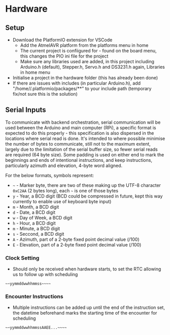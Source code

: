 # Hardware

## Setup

- Download the PlatformIO extension for VSCode
  - Add the AtmelAVR platform from the platforms menu in home
  - The current project is confiigured for - found on the board menu, this changes the PIO ini file for the project
  - Make sure any libraries used are added, in this project including Arduino.h (default), Stepper.h, Servo.h and DS3231.h again, Libraries in home menu
- Initialise a project in the hardware folder (this has already been done)
- If there are issues with includes (in particular Arduino.h), add 
  "/home/<username>/.platformio/packages/**" to your include path 
  (temporary fix/not sure this is the solution)


## Serial Inputs

To communicate with backend orchestration, serial communication will be used between the Arduino and main computer (RPi), a specific format is expected to do this properly - this specification is also dispersed in the locations where serial read is done. It's intended to where possible minimise the number of bytes to communicate, still not to the maximum extent, largely due to the limitation of the serial buffer size, so fewer serial reads are required (64 byte size). Some padding is used on either end to mark the beginnings and ends of intentional instructions, and keep instructions, particularly azimuth and elevation, 4-byte word aligned.

For the below formats, symbols represent:
- `~` - Marker byte, there are two of these making up the UTF-8 character `0xC2AA` (2 bytes long), each `~` is one of those bytes
- `y` - Year, a BCD digit (BCD could be compressed in future, kept this way currently to enable use of keyboard byte input)
- `m` - Month, a BCD digit
- `d` - Date, a BCD digit
- `w` - Day of Week, a BCD digit
- `h` - Hour, a BCD digit
- `m` - Minute, a BCD digit
- `s` - Seccond, a BCD digit
- `A` - Azimuth, part of a 2-byte fixed point decimal value (/100)
- `E` - Elevation, part of a 2-byte fixed point decimal value (/100)

### Clock Setting
- Should only be received when hardware starts, to set the RTC allowing us to follow up with scheduling
```
~~yymmddwwhhmmss~~~~
```

### Encounter Instructions
- Multiple instructions can be added up until the end of the instruction set, the datetime beforehand marks the starting time of the encounter for scheduling
```
~~yymmddwwhhmmssAAEE...~~~~
```
